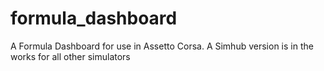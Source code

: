 # formula_dashboard
A Formula Dashboard for use in Assetto Corsa. A Simhub version is in the works for all other simulators
